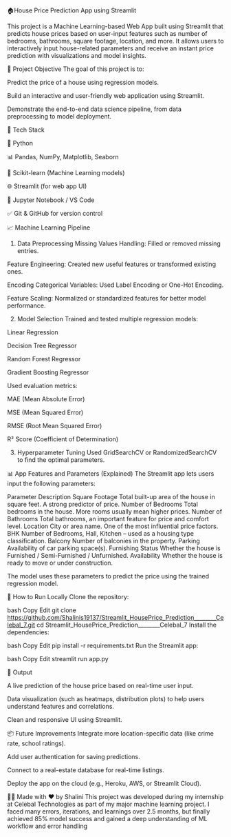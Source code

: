 🏠House Price Prediction App using Streamlit


This project is a Machine Learning-based Web App built using Streamlit that predicts house prices based on user-input features such as number of bedrooms, bathrooms, square footage, location, and more. It allows users to interactively input house-related parameters and receive an instant price prediction with visualizations and model insights.

📌 Project Objective
The goal of this project is to:


Predict the price of a house using regression models.

Build an interactive and user-friendly web application using Streamlit.

Demonstrate the end-to-end data science pipeline, from data preprocessing to model deployment.


🧠 Tech Stack

🐍 Python

📊 Pandas, NumPy, Matplotlib, Seaborn

🤖 Scikit-learn (Machine Learning models)

🌐 Streamlit (for web app UI)

📁 Jupyter Notebook / VS Code

✅ Git & GitHub for version control







📈 Machine Learning Pipeline

1. Data Preprocessing
Missing Values Handling: Filled or removed missing entries.

Feature Engineering: Created new useful features or transformed existing ones.

Encoding Categorical Variables: Used Label Encoding or One-Hot Encoding.

Feature Scaling: Normalized or standardized features for better model performance.

2. Model Selection
Trained and tested multiple regression models:

Linear Regression

Decision Tree Regressor

Random Forest Regressor

Gradient Boosting Regressor

Used evaluation metrics:

MAE (Mean Absolute Error)

MSE (Mean Squared Error)

RMSE (Root Mean Squared Error)

R² Score (Coefficient of Determination)

3. Hyperparameter Tuning
Used GridSearchCV or RandomizedSearchCV to find the optimal parameters.




📊 App Features and Parameters (Explained)
The Streamlit app lets users input the following parameters:

Parameter	Description
Square Footage	Total built-up area of the house in square feet. A strong predictor of price.
Number of Bedrooms	Total bedrooms in the house. More rooms usually mean higher prices.
Number of Bathrooms	Total bathrooms, an important feature for price and comfort level.
Location	City or area name. One of the most influential price factors.
BHK	Number of Bedrooms, Hall, Kitchen – used as a housing type classification.
Balcony	Number of balconies in the property.
Parking	Availability of car parking space(s).
Furnishing Status	Whether the house is Furnished / Semi-Furnished / Unfurnished.
Availability	Whether the house is ready to move or under construction.

The model uses these parameters to predict the price using the trained regression model.




🎯 How to Run Locally
Clone the repository:

bash
Copy
Edit
git clone https://github.com/Shalinis19137/Streamlit_HousePrice_Prediction________Celebal_7.git
cd Streamlit_HousePrice_Prediction________Celebal_7
Install the dependencies:

bash
Copy
Edit
pip install -r requirements.txt
Run the Streamlit app:

bash
Copy
Edit
streamlit run app.py



📌 Output




A live prediction of the house price based on real-time user input.

Data visualization (such as heatmaps, distribution plots) to help users understand features and correlations.

Clean and responsive UI using Streamlit.







📦 Future Improvements
Integrate more location-specific data (like crime rate, school ratings).

Add user authentication for saving predictions.

Connect to a real-estate database for real-time listings.

Deploy the app on the cloud (e.g., Heroku, AWS, or Streamlit Cloud).



🧑‍💻 Made with ❤️ by Shalini
This project was developed during my internship at Celebal Technologies as part of my major machine learning project. I faced many errors, iterations, and learnings over 2.5 months, but finally achieved 85% model success and gained a deep understanding of ML workflow and error handling
